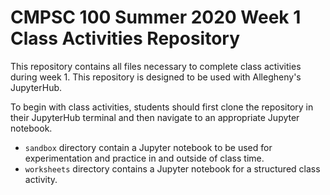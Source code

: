 # CMPSC 100 Summer 2020 Week 1 Class Activities Repository

This repository contains all files necessary to complete class activities during week 1.
This repository is designed to be used with Allegheny's JupyterHub.

To begin with class activities, students should first clone the repository in their JupyterHub 
terminal and then navigate to an appropriate Jupyter notebook.

* `sandbox` directory contain a Jupyter notebook to be used for  experimentation and practice 
in and outside of class time.
* `worksheets` directory contains a Jupyter notebook for a structured class activity.

